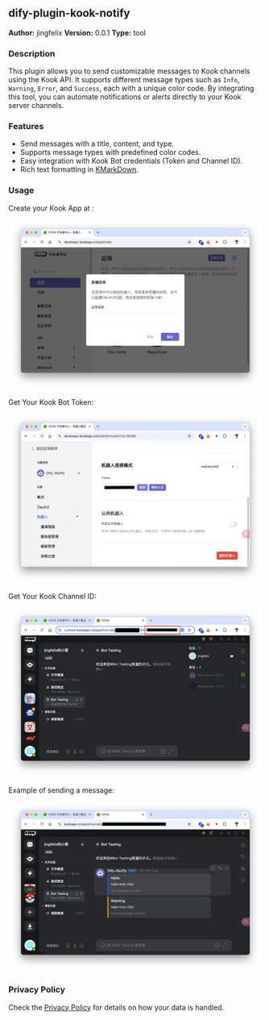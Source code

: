 ## dify-plugin-kook-notify

**Author:** jingfelix
**Version:** 0.0.1
**Type:** tool

### Description

This plugin allows you to send customizable messages to Kook channels using the Kook API. It supports different message types such as `Info`, `Warning`, `Error`, and `Success`, each with a unique color code. By integrating this tool, you can automate notifications or alerts directly to your Kook server channels.

### Features
- Send messages with a title, content, and type.
- Supports message types with predefined color codes.
- Easy integration with Kook Bot credentials (Token and Channel ID).
- Rich text formatting in [KMarkDown](https://developer.kookapp.cn/doc/kmarkdown).

### Usage

Create your Kook App at [](https://developer.kookapp.cn/app/index):

![Create Kook App](_assets/create_app.png)

Get Your Kook Bot Token:

![Get Kook Bot Token](_assets/get_kook_token.png)

Get Your Kook Channel ID:

![Get Kook Channel ID](_assets/get_kook_channel_id.png)

Example of sending a message:

![Example of sending a message](_assets/example.png)

### Privacy Policy

Check the [Privacy Policy](PRIVACY.md) for details on how your data is handled.
